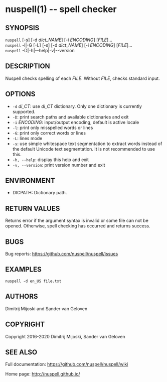 nuspell(1) -- spell checker
===========================

## SYNOPSIS


`nuspell` [-s] [-d _dict_NAME_] [-i _ENCODING_] [_FILE_]...  
`nuspell` -l|-G [-L] [-s] [-d _dict_NAME_] [-i _ENCODING_] [_FILE_]...  
`nuspell` -D|-h|--help|-v|--version


## DESCRIPTION

Nuspell checks spelling of each _FILE_.
Without _FILE_, checks standard input.

## OPTIONS

  - `-d` _di\_CT_:
    use _di\_CT_ dictionary. Only one dictionary is currently supported.
  - `-D`:
    print search paths and available dictionaries and exit
  - `-i` _ENCODING_:
    input/output encoding, default is active locale
  - `-l`:
    print only misspelled words or lines
  - `-G`:
    print only correct words or lines
  - `-L`:
    lines mode
  - `-s`:
    use simple whitespace text segmentation to extract words instead of the
    default Unicode text segmentation. It is not recommended to use this.
  - `-h, --help`:
    display this help and exit
  - `-v, --version`:
    print version number and exit

## ENVIRONMENT

  - DICPATH:
    Dictionary path.
    
## RETURN VALUES

Returns error if the argument syntax is invalid or some file can not be opened.
Otherwise, spell checking has occurred and returns success.
    
## BUGS

Bug reports: <https://github.com/nuspell/nuspell/issues>

## EXAMPLES

    nuspell -d en_US file.txt

## AUTHORS

Dimitrij Mijoski and Sander van Geloven

## COPYRIGHT

Copyright 2016-2020 Dimitrij Mijoski, Sander van Geloven
    
## SEE ALSO

Full documentation: <https://github.com/nuspell/nuspell/wiki>

Home page: <http://nuspell.github.io/>
